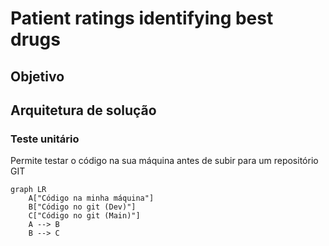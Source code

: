 # Patient ratings identifying best drugs

## Objetivo

## Arquitetura de solução


### Teste unitário
Permite testar o código na sua máquina antes de subir para um repositório GIT
```mermaid
graph LR
    A["Código na minha máquina"]
    B["Código no git (Dev)"]
    C["Código no git (Main)"]
    A --> B
    B --> C
```

